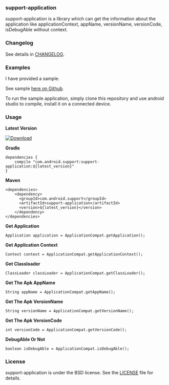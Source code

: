 ### support-application

support-application is a library which can get the information about the application like applicationContext, appName, versionName, versionCode, isDebugAble without context.


### Changelog

See details in [CHANGELOG](https://github.com/lizhangqu/support-application/blob/master/CHANGELOG.md).

### Examples

I have provided a sample.

See sample [here on Github](https://github.com/lizhangqu/support-application/tree/master/app).

To run the sample application, simply clone this repository and use android studio to compile, install it on a connected device.

### Usage

**Latest Version**

[ ![Download](https://api.bintray.com/packages/lizhangqu/maven/support-application/images/download.svg) ](https://bintray.com/lizhangqu/maven/support-application/_latestVersion)


**Gradle**

```
dependencies {
    compile "com.android.support:support-application:${latest_version}"
}
```

**Maven**

```
<dependencies>
    <dependency>
      <groupId>com.android.support</groupId>
      <artifactId>support-application</artifactId>
      <version>${latest_version}</version>
    </dependency>
</dependencies>
```

**Get Application**

```
Application application = ApplicationCompat.getApplication();                   
```

**Get Application Context**

```
Context context = ApplicationCompat.getApplicationContext();                   
```

**Get Classloader**

```
ClassLoader classLoader = ApplicationCompat.getClassLoader();              
```

**Get The Apk AppName**

```
String appName = ApplicationCompat.getAppName();
```

**Get The Apk VersionName**

```
String versionName = ApplicationCompat.getVersionName();
```

**Get The Apk VersionCode**

```
int versionCode = ApplicationCompat.getVersionCode();
```

**DebugAble Or Not**

```
boolean isDebugAble = ApplicationCompat.isDebugAble();
```

### License

support-application is under the BSD license. See the [LICENSE](https://github.com/lizhangqu/support-application/blob/master/LICENSE) file for details.